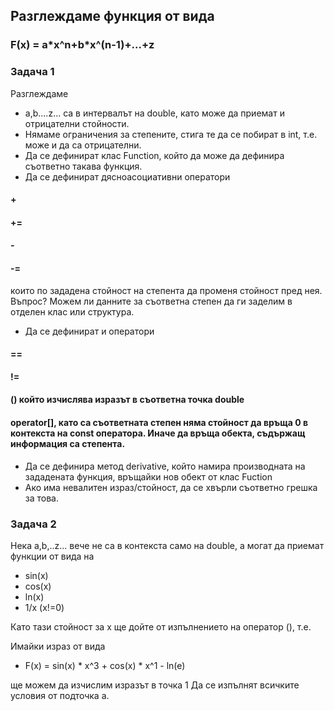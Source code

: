 ## Разглеждаме функция от вида
### F(x) = a\*x^n+b\*x^(n-1)+...+z

### Задача 1
Разглеждаме
* a,b....z... са в интервалът на double, като може да приемат и отрицателни стойности.
* Нямаме ограничения за степените, стига те да се побират в int, т.е. може и да са отрицателни.
* Да се дефинират клас Function, който да може да дефинира съответно такава функция.
* Да се дефинират дясноасоциативни оператори 
#### \+
#### \+=
#### \-
#### -=
които по зададена стойност на степента да променя стойност пред нея.
Въпрос? Можем ли данните за съответна степен да ги заделим в отделен клас или структура.

* Да се дефинират и оператори
#### ==
#### !=
#### \(\) който изчислява изразът в съответна точка double
#### operator[], като са съответната степен няма стойност да връща 0 в контекста на const оператора. Иначе да връща обекта, съдържащ информация са степента.

* Да се дефинира метод derivative, който намира производната на зададената функция, връщайки нов обект от клас Fuction
* Ако има невалитен израз/стойност, да се хвърли съответно грешка за това.

### Задача 2
Нека a,b,..z... вече не са в контекста само на double, а могат да приемат функции от вида на
* sin(x)
* cos(x)
* ln(x)
* 1/x (x!=0)

Като тази стойност за x ще дойтe от изпълнението на оператор (), т.е.

Имайки израз от вида
* F(x) = sin(x) * x^3 + cos(x) * x^1 - ln(e)

ще можем да изчислим изразът в точка 1
Да се изпълнят всичките условия от подточка а.
